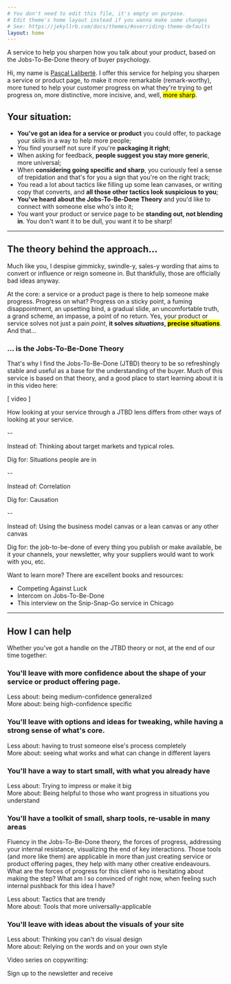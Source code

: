 ```yaml
---
# You don't need to edit this file, it's empty on purpose.
# Edit theme's home layout instead if you wanna make some changes
# See: https://jekyllrb.com/docs/themes/#overriding-theme-defaults
layout: home
---
```


<div class="intro" markdown="1">
A service to help you sharpen how you talk about your product, based on the Jobs-To-Be-Done theory of buyer psychology.
</div>

Hi, my name is [Pascal Laliberté](https://pascallaliberte.me). I offer this service for helping you sharpen a service or product page, to make it more remarkable (remark-worthy), more tuned to help your customer progress on what they're trying to get progress on, more distinctive, more incisive, and, well, <mark>more sharp</mark>.

## Your situation:

* **You've got an idea for a service or product** you could offer, to package your skills in a way to help more people;
* You find yourself not sure if you're **packaging it right**;
* When asking for feedback, **people suggest you stay more generic**, more universal;
* When **considering going specific and sharp**, you curiously feel a sense of trepidation and that's for you a sign that you're on the right track;
* You read a lot about tactics like filling up some lean canvases, or writing copy that converts, and **all those other tactics look suspicious to you**;
* **You've heard about the Jobs-To-Be-Done Theory** and you'd like to connect with someone else who's into it;
* You want your product or service page to be **standing out, not blending in**. You don't want it to be dull, you want it to be sharp!

---

## The theory behind the approach...

Much like you, I despise gimmicky, swindle-y, sales-y wording that aims to convert or influence or reign someone in. But thankfully, those are officially bad ideas anyway.

At the core: a service or a product page is there to help someone make progress. Progress on what? Progress on a sticky point, a fuming disappointment, an upsetting bind, a gradual slide, an uncomfortable truth, a grand scheme, an impasse, a point of no return. Yes, your product or service solves not just a pain _point_, **it solves _situations_, <mark>precise situations</mark>**. And that...

### ... is the Jobs-To-Be-Done Theory

That's why I find the Jobs-To-Be-Done (JTBD) theory to be so refreshingly stable and useful as a base for the understanding of the buyer. Much of this service is based on that theory, and a good place to start learning about it is in this video here:

[ video ]

How looking at your service through a JTBD lens differs from other ways of looking at your service.

--

Instead of: Thinking about target markets and typical roles.

Dig for: Situations people are in

--

Instead of: Correlation

Dig for: Causation

-- 

Instead of: Using the business model canvas or a lean canvas or any other canvas

Dig for: the job-to-be-done of every thing you publish or make available, be it your channels, your newsletter, why your suppliers would want to work with you, etc.

Want to learn more? There are excellent books and resources:

- Competing Against Luck
- Intercom on Jobs-To-Be-Done
- This interview on the Snip-Snap-Go service in Chicago

---

## How I can help

Whether you've got a handle on the JTBD theory or not, at the end of our time together:

### You'll leave with more confidence about the shape of your service or product offering page.

Less about: being medium-confidence generalized  
More about: being high-confidence specific

### You'll leave with options and ideas for tweaking, while having a strong sense of what's core.

Less about: having to trust someone else's process completely  
More about: seeing what works and what can change in different layers

### You'll have a way to start small, with what you already have

Less about: Trying to impress or make it big  
More about: Being helpful to those who want progress in situations you understand

### You'll have a toolkit of small, sharp tools, re-usable in many areas

Fluency in the Jobs-To-Be-Done theory, the forces of progress, addressing your internal resistance, visualizing the end of key interactions. Those tools (and more like them) are applicable in more than just creating service or product offering pages, they help with many other creative endeavours. What are the forces of progress for this client who is hesitating about making the step? What am I so convinced of right now, when feeling such internal pushback for this idea I have?

Less about: Tactics that are trendy  
More about: Tools that more universally-applicable

### You'll leave with ideas about the visuals of your site

Less about: Thinking you can't do visual design  
More about: Relying on the words and on your own style

Video series on copywriting:

Sign up to the newsletter and receive 
